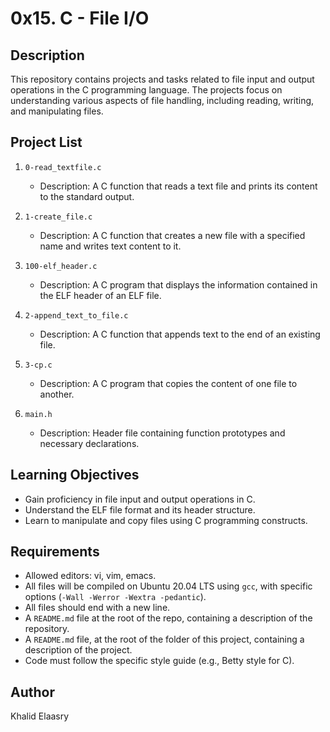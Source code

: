 # 0x15. C - File I/O

## Description

This repository contains projects and tasks related to file input and output operations in the C programming language. The projects focus on understanding various aspects of file handling, including reading, writing, and manipulating files.

## Project List

1. `0-read_textfile.c`
   - Description: A C function that reads a text file and prints its content to the standard output.

2. `1-create_file.c`
   - Description: A C function that creates a new file with a specified name and writes text content to it.

3. `100-elf_header.c`
   - Description: A C program that displays the information contained in the ELF header of an ELF file.

4. `2-append_text_to_file.c`
   - Description: A C function that appends text to the end of an existing file.

5. `3-cp.c`
   - Description: A C program that copies the content of one file to another.

6. `main.h`
   - Description: Header file containing function prototypes and necessary declarations.

## Learning Objectives

- Gain proficiency in file input and output operations in C.
- Understand the ELF file format and its header structure.
- Learn to manipulate and copy files using C programming constructs.

## Requirements

- Allowed editors: vi, vim, emacs.
- All files will be compiled on Ubuntu 20.04 LTS using `gcc`, with specific options (`-Wall -Werror -Wextra -pedantic`).
- All files should end with a new line.
- A `README.md` file at the root of the repo, containing a description of the repository.
- A `README.md` file, at the root of the folder of this project, containing a description of the project.
- Code must follow the specific style guide (e.g., Betty style for C).

## Author

Khalid Elaasry

